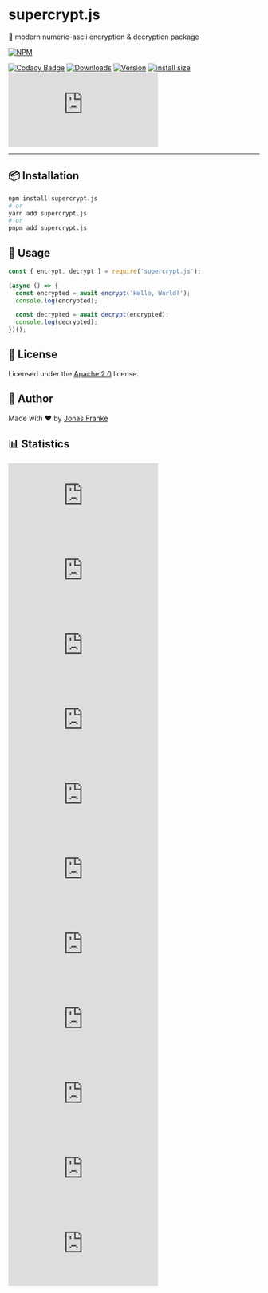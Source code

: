 # supercrypt.js
🎉 modern numeric-ascii encryption &amp; decryption package

[![NPM](https://nodei.co/npm/supercrypt.js.png)](\[https:/nodei.co/npm/supercrypt.js) 

[![Codacy Badge](https://app.codacy.com/project/badge/Grade/7dd9288acdc94dacaa11ad80f36a9bd3)](https://www.codacy.com/gh/supercrypt.js/dashboard?utm\_source=github.com\&utm\_medium=referral\&utm\_content=supercrypt.js\&utm\_campaign=Badge\_Grade) [![Downloads](https://img.shields.io/npm/dt/supercrypt.js.svg?color=3884FF)](https://www.npmjs.com/package/supercrypt.js) [![Version](https://img.shields.io/npm/v/supercrypt.js.svg?color=3884FF\&label=version)](https://www.npmjs.com/package/supercrypt.js) [![install size](https://packagephobia.com/badge?p=supercrypt.js)](https://packagephobia.com/result?p=supercrypt.js) ![node](https://img.shields.io/node/v/supercrypt.js)

----

## 📦 Installation
```bash
npm install supercrypt.js
# or
yarn add supercrypt.js
# or
pnpm add supercrypt.js
```

## 📖 Usage
```javascript
const { encrypt, decrypt } = require('supercrypt.js');

(async () => {
  const encrypted = await encrypt('Hello, World!');
  console.log(encrypted);

  const decrypted = await decrypt(encrypted);
  console.log(decrypted);
})();
```

## 📄 License
Licensed under the [Apache 2.0](https://github.com/binary-blazer/supercrypt.js/blob/main/LICENSE) license.

## 📝 Author
Made with ❤️ by [Jonas Franke](https://github.com/binary-blazer)

## 📊 Statistics
![npm](https://img.shields.io/npm/dw/supercrypt.js?color=3884FF) ![GitHub](https://img.shields.io/github/stars/binary-blazer/supercrypt.js?color=3884FF) ![GitHub](https://img.shields.io/github/forks/binary-blazer/supercrypt.js?color=3884FF) ![GitHub](https://img.shields.io/github/issues/binary-blazer/supercrypt.js?color=3884FF) ![GitHub](https://img.shields.io/github/license/binary-blazer/supercrypt.js?color=3884FF) ![GitHub](https://img.shields.io/github/package-json/v/binary-blazer/supercrypt.js?color=3884FF) ![GitHub](https://img.shields.io/github/last-commit/binary-blazer/supercrypt.js?color=3884FF) ![GitHub](https://img.shields.io/github/languages/code-size/binary-blazer/supercrypt.js?color=3884FF) ![GitHub](https://img.shields.io/github/languages/top/binary-blazer/supercrypt.js?color=3884FF) ![GitHub](https://img.shields.io/github/contributors/binary-blazer/supercrypt.js?color=3884FF) ![GitHub](https://img.shields.io/github/repo-size/binary-blazer/supercrypt.js?color=3884FF) ![GitHub](https://img.shields.io/github/commit-activity/m/binary-blazer/supercrypt.js?color=3884FF)